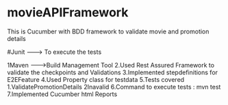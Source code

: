 # movieAPIFramework


This is Cucumber with BDD framework to validate movie and promotion details

#Junit ---> To execute the tests

1Maven --->Build Management Tool
2.Used Rest Assured Framework to validate the checkpoints and Validations
3.Implemented stepdefinitions for E2EFeature
4.Used Property class for testdata
5.Tests covered
  1.ValidatePromotionDetails
  2Inavalid
6.Command to execute tests : mvn test
7.Implemented Cucumber html Reports



